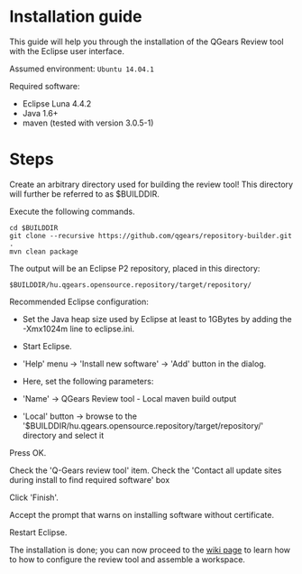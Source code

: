 # Installation guide

This guide will help you through the installation of the QGears Review tool with the Eclipse user interface.

Assumed environment: ```Ubuntu 14.04.1```

Required software:

 * Eclipse Luna 4.4.2
 * Java 1.6+
 * maven (tested with version 3.0.5-1)

# Steps

Create an arbitrary directory used for building the review tool! This directory will further be referred to as $BUILDDIR. 

Execute the following commands.
```
cd $BUILDDIR
git clone --recursive https://github.com/qgears/repository-builder.git .
mvn clean package
```
The output will be an Eclipse P2 repository, placed in this directory:

```
$BUILDDIR/hu.qgears.opensource.repository/target/repository/
```

Recommended Eclipse configuration:
* Set the Java heap size used by Eclipse at least to 1GBytes by adding the -Xmx1024m line to eclipse.ini.
 * Start Eclipse.
 * 'Help' menu -> 'Install new software' -> 'Add' button in the dialog.
  * Here, set the following parameters:

   * 'Name' -> QGears Review tool - Local maven build output 
   * 'Local' button -> browse to the '$BUILDDIR/hu.qgears.opensource.repository/target/repository/' directory and select it

Press OK.

Check the 'Q-Gears review tool' item.
Check the 'Contact all update sites during install to find required software' box

Click 'Finish'.

Accept the prompt that warns on installing software without certificate.

Restart Eclipse.

The installation is done; you can now proceed to the [wiki page](https://github.com/qgears/qgears-review-tool/wiki) to learn how to how to configure the review tool and assemble a workspace.
